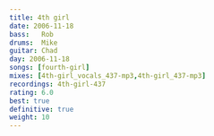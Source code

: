 ```yaml
---
title: 4th girl
date: 2006-11-18
bass:	Rob
drums:	Mike
guitar:	Chad
day: 2006-11-18
songs: [fourth-girl]
mixes: [4th-girl_vocals_437-mp3,4th-girl_437-mp3]
recordings: 4th-girl-437
rating: 6.0
best: true
definitive: true
weight: 10
---
```

